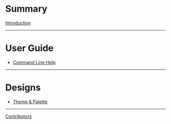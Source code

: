 # Summary

[Introduction](./ReadMe.md)

---

# User Guide

- [Command Line Help](./user-guide/command_line_help.md)

---

# Designs

- [Theme & Palette](./designs/theme_and_palette.md)

---

<!-- Extra -->

[Contributors](./~/contributors.md)

